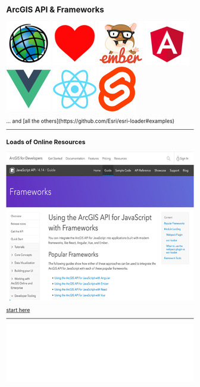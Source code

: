 <!-- .slide: data-background="./../common/slides/section.jpg" -->
## ArcGIS API & Frameworks

<div>
  <img src="img/wayson/esri.png" class="transparent" height="120" />
  <img src="img/wayson/Heart_corazon.svg" class="transparent" height="120" />
  <img src="img/wayson/tomster-sm.png" class="transparent" height="120" />
  <img src="img/wayson/angular.png" class="transparent" height="120" />
  <img src="img/wayson/vue-logo.png" class="transparent" height="120" />
  <img src="img/wayson/react-js-img.png" class="transparent" height="120" />
  <img src="img/svelte/svelte-logo.svg" class="transparent" height="120" />
</div>

<p>... and [all the others](https://github.com/Esri/esri-loader#examples)</p>

----

<!-- .slide: data-transition="fade" -->
### Loads of Online Resources

<a href="https://developers.arcgis.com/javascript/latest/guide/using-frameworks/"><img src="img/wayson/jsapi-frameworks-screenshot.png" class="transparent" height="400" /></a>

<a href="https://developers.arcgis.com/javascript/latest/guide/using-frameworks/">start here</a>

----

<img src="../common/images/esri-science-logo-white.png" style="border: 0px; background:none; box-shadow: none;">
